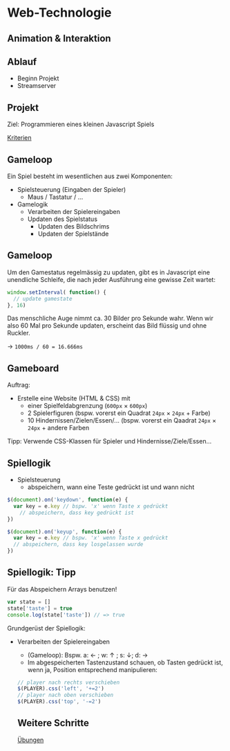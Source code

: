 # Web-Technologie

## Animation & Interaktion



## Ablauf

* Beginn Projekt
* Streamserver



## Projekt

Ziel: Programmieren eines kleinen Javascript Spiels

[Kriterien](tests/test03_fs18.html)



## Gameloop

Ein Spiel besteht im wesentlichen aus zwei Komponenten:

* Spielsteuerung (Eingaben der Spieler)
  * Maus / Tastatur / ...
* Gamelogik
  * Verarbeiten der Spielereingaben
  * Updaten des Spielstatus
    * Updaten des Bildschrims
    * Updaten der Spielstände



## Gameloop

Um den Gamestatus regelmässig zu updaten, gibt es in Javascript eine unendliche Schleife, die nach jeder Ausführung eine gewisse Zeit wartet:

```js
window.setInterval( function() {
  // update gamestate
}, 16)
```

Das menschliche Auge nimmt ca. 30 Bilder pro Sekunde wahr. Wenn wir also 60 Mal pro Sekunde updaten, erscheint das Bild flüssig und ohne Ruckler.

&rarr; `1000ms / 60 = 16.666ms`



## Gameboard

Auftrag:

* Erstelle eine Website (HTML & CSS) mit
  * einer Spielfeldabgrenzung (`600px` &times; `600px`)
  * 2 Spielerfiguren (bspw. vorerst ein Quadrat `24px` &times; `24px` + Farbe)
  * 10 Hindernissen/Zielen/Essen/... (bspw. vorerst ein Qaadrat `24px` &times; `24px` + andere Farben

Tipp: Verwende CSS-Klassen für Spieler und Hindernisse/Ziele/Essen...



## Spiellogik

* Spielsteuerung
  * abspeichern, wann eine Teste gedrückt ist und wann nicht

```js
$(document).on('keydown', function(e) {
  var key = e.key // bspw. 'x' wenn Taste x gedrückt
    // abspeichern, dass key gedrückt ist
})

$(document).on('keyup', function(e) {
  var key = e.key // bspw. 'x' wenn Taste x gedrückt
  // abspeichern, dass key losgelassen wurde
})
```



## Spiellogik: Tipp

Für das Abspeichern Arrays benutzen!

```js
var state = []
state['taste'] = true
console.log(state['taste']) // => true
```



Grundgerüst der Spiellogik:
* Verarbeiten der Spielereingaben
  * (Gameloop): Bspw. a: &larr; ; w: &uarr; ; s: &darr;; d: &rarr;
  * Im abgespeicherten Tastenzustand schauen, ob Tasten gedrückt ist, wenn ja, Position entsprechend manipulieren:
  
  ```js
  // player nach rechts verschieben
  $(PLAYER).css('left', '+=2')
  // player nach oben verschieben
  $(PLAYER).css('top', '-=2')
  ```



  ## Weitere Schritte

  [Übungen](exercises/exercise08_fs18.html)
